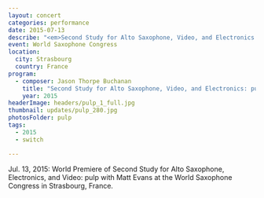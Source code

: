 ```yaml
---
layout: concert
categories: performance
date: 2015-07-13
describe: "<em>Second Study for Alto Saxophone, Video, and Electronics: pulp</em> (2015), world premiere. Matt Evans."
event: World Saxophone Congress
location:
  city: Strasbourg
  country: France
program:
  - composer: Jason Thorpe Buchanan
    title: "Second Study for Alto Saxophone, Video, and Electronics: pulp"
    year: 2015
headerImage: headers/pulp_1_full.jpg
thumbnail: updates/pulp_280.jpg
photosFolder: pulp
tags:
  - 2015
  - switch

---
```


Jul. 13, 2015: World Premiere of Second Study for Alto Saxophone, Electronics, and Video: pulp with Matt Evans at the World Saxophone Congress in Strasbourg, France.
